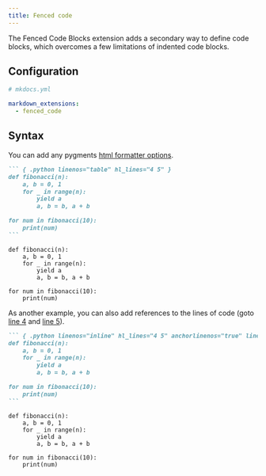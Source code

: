 ```yaml
---
title: Fenced code
---
```


The Fenced Code Blocks extension adds a secondary way to define code blocks, which overcomes a few limitations of indented code blocks.

## Configuration

```yaml
# mkdocs.yml

markdown_extensions:
  - fenced_code
```

## Syntax

You can add any pygments [html formatter options](https://pygments.org/docs/formatters/#HtmlFormatter).

~~~ md
``` { .python linenos="table" hl_lines="4 5" }
def fibonacci(n):
    a, b = 0, 1
    for _ in range(n):
        yield a
        a, b = b, a + b

for num in fibonacci(10):
    print(num)
```
~~~


``` { .python linenos="table" hl_lines="4 5" }
def fibonacci(n):
    a, b = 0, 1
    for _ in range(n):
        yield a
        a, b = b, a + b

for num in fibonacci(10):
    print(num)
```

As another example, you can also add references to the lines of code (goto [line 4](#fibo-4) and [line 5](#fibo-5)).

~~~ md
``` { .python linenos="inline" hl_lines="4 5" anchorlinenos="true" lineanchors="fibo" }
def fibonacci(n):
    a, b = 0, 1
    for _ in range(n):
        yield a
        a, b = b, a + b

for num in fibonacci(10):
    print(num)
```
~~~


``` { .python linenos="inline" hl_lines="4 5" anchorlinenos="true" lineanchors="fibo" }
def fibonacci(n):
    a, b = 0, 1
    for _ in range(n):
        yield a
        a, b = b, a + b

for num in fibonacci(10):
    print(num)
```